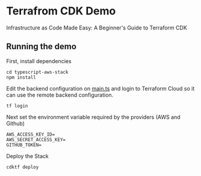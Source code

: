 # Terrafrom CDK Demo

Infrastructure as Code Made Easy: A Beginner's Guide to Terraform CDK

## Running the demo

First, install dependencies

```
cd typescript-aws-stack
npm install
```

Edit the backend configuration on [main.ts](./typescript-aws-stack/main.ts) and login to Terraform Cloud so it can use the remote backend configuration.

```
tf login
```

Next set the environment variable required by the providers (AWS and Github)

```
AWS_ACCESS_KEY_ID=
AWS_SECRET_ACCESS_KEY=
GITHUB_TOKEN=
```

Deploy the Stack

```
cdktf deploy
```